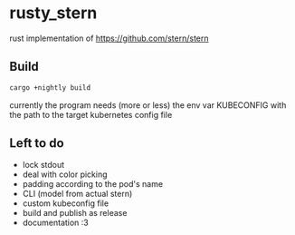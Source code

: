 # rusty_stern
rust implementation of https://github.com/stern/stern

## Build
```sh
cargo +nightly build
```

currently the program needs (more or less) the env var KUBECONFIG with the path to the target kubernetes config file

## Left to do
- lock stdout
- deal with color picking
- padding according to the pod's name
- CLI (model from actual stern)
- custom kubeconfig file
- build and publish as release
- documentation :3

